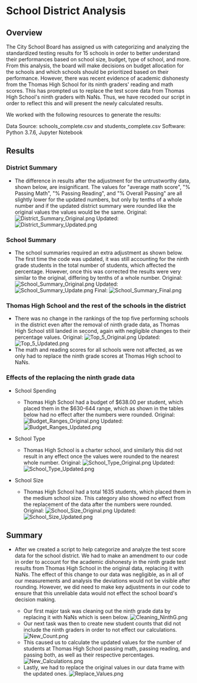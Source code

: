 # School District Analysis

## Overview
The City School Board has assigned us with categorizing and analyzing the standardized testing results for 15 schools in order to better understand their performances based on school size, budget, type of school, and more. From this analysis, the board will make decisions on budget allocation for the schools and which schools should be prioritized based on their performance. However, there was recent evidence of academic dishonesty from the Thomas High School for its ninth graders' reading and math scores. This has prompted us to replace the test score data from Thomas High School's ninth graders with NaNs. Thus, we have recoded our script in order to reflect this and will present the newly calculated results.

We worked with the following resources to generate the results:

Data Source: schools_complete.csv and students_complete.csv
Software: Python 3.7.6, Jupyter Notebook 

## Results

### District Summary
- The difference in results after the adjustment for the untrustworthy data, shown below, are insignificant. The values for "average math score", "% Passing Math", "% Passing Reading", and "% Overall Passing" are all slightly lower for the updated numbers, but only by tenths of a whole number and if the updated district summary were rounded like the original values the values would be the same. 
   Original: ![District_Summary_Original.png](Pictures/District_Summary_Original.png)
   Updated: ![District_Summary_Updated.png](Pictures/District_Summary_Updated.png)

### School Summary
- The school summaries required an extra adjustment as shown below. The first time the code was updated, it was still accounting for the ninth grade students in the total number of students, which affected the percentage. However, once this was corrected the results were very similar to the original, differing by tenths of a whole number.
   Original: ![School_Summary_Original.png](Pictures/School_Summary_Original.png)
   Updated: ![School_Summary_Update.png](Pictures/School_Summary_Updated.png)
   Final: ![School_Summary_Final.png](Pictures/School_Summary_Final.png)

### Thomas High School and the rest of the schools in the district
- There was no change in the rankings of the top five performing schools in the district even after the removal of ninth grade data, as Thomas High School still landed in second, again with negligible changes to their percentage values.
   Original: ![Top_5_Original.png](Pictures/Top_5_Original.png)
   Updated: ![Top_5_Updated.png](Pictures/Top_5_Updated.png)
- The math and reading scores for all schools were not affected, as we only had to replace the ninth grade scores at Thomas High school to NaNs.

### Effects of the replacing the ninth grade data
- School Spending
  - Thomas High School had a budget of $638.00 per student, which placed them in the $630-644 range, which as shown in the tables below had no effect after the numbers were rounded.
   Original: ![Budget_Ranges_Original.png](Pictures/Budget_Ranges_Original.png)
   Updated: ![Budget_Ranges_Updated.png](Pictures/Budget_Ranges_Updated.png)
  
- School Type
  -  Thomas High School is a charter school, and similarly this did not result in any effect once the values were rounded to the nearest whole number.
   Original: ![School_Type_Original.png](Pictures/School_Type_Original.png)
   Updated: ![School_Type_Updated.png](Pictures/School_Type_Updated.png)
  
- School Size
  - Thomas High School had a total 1635 students, which placed them in the medium school size. This category also showed no effect from the replacement of the data after the numbers were rounded.
   Original: ![School_Size_Original.png](Pictures/School_Size_Original.png)
   Updated: ![School_Size_Updated.png](Pictures/School_Size_Updated.png)
  
  
## Summary
- After we created a script to help categorize and analyze the test score data for the school district. We had to make an amendment to our code in order to account for the academic dishonesty in the ninth grade test results from Thomas High School in the original data, replacing it with NaNs. The effect of this change to our data was negligible, as in all of our measurements and analysis the deviations would not be visible after rounding. However, we did need to make key adjustments in our code to ensure that this unreliable data would not effect the school board's decision making. 
  
  - Our first major task was cleaning out the ninth grade data by replacing it with NaNs which is seen below.
     ![Cleaning_NinthG.png](Pictures/Cleaning_NinthG.png)
  - Our next task was then to create new student counts that did not include the ninth graders in order to not effect our calculations.
     ![New_Count.png](Pictures/New_Count.png)
  - This caused us to calculate the updated values for the number of students at Thomas High School passing math, passing reading, and passing both, as well as their respective percentages.
     ![New_Calculations.png](Pictures/New_Calculations.png)
  - Lastly, we had to replace the original values in our data frame with the updated ones.
     ![Replace_Values.png](Pictures/Replace_Values.png)
